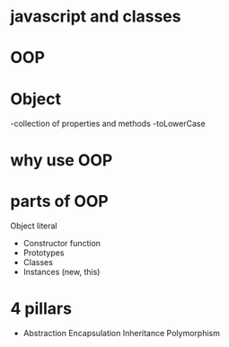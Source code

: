 # javascript and classes

# OOP

# Object

-collection of properties and methods
-toLowerCase


# why use OOP
# parts of OOP
Object literal

* Constructor function
* Prototypes
* Classes
* Instances (new, this)

# 4 pillars

* Abstraction Encapsulation Inheritance Polymorphism